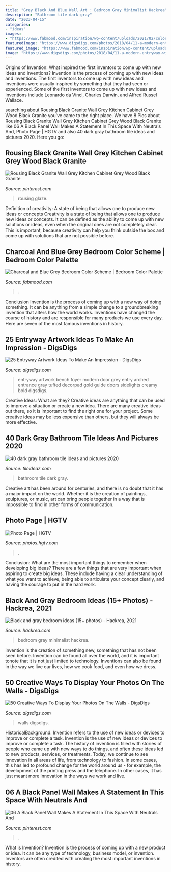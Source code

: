 ```yaml
---
title: "Grey Black And Blue Wall Art : Bedroom Gray Minimalist Hackrea"
description: "Bathroom tile dark gray"
date: "2023-04-15"
categories:
- "ideas"
images:
- "https://www.fabmood.com/inspiration/wp-content/uploads/2021/02/color-combo-1.jpg"
featuredImage: "https://www.digsdigs.com/photos/2018/04/11-a-modern-entryway-with-a-grey-tufted-bench-and-a-creamy-and-grey-artwork-over-it-for-a-bold-look.jpg"
featured_image: "https://www.fabmood.com/inspiration/wp-content/uploads/2021/02/color-combo-1.jpg"
image: "https://www.digsdigs.com/photos/2018/04/11-a-modern-entryway-with-a-grey-tufted-bench-and-a-creamy-and-grey-artwork-over-it-for-a-bold-look.jpg"
---
```



Origins of Invention: What inspired the first inventors to come up with new ideas and inventions?
Invention is the process of coming up with new ideas and inventions. The first inventors to come up with new ideas and inventions were usually inspired by something that they had seen or experienced. Some of the first inventors to come up with new ideas and inventions include Leonardo da Vinci, Charles Darwin, and Alfred Russel Wallace.

	

		
searching about Rousing Black Granite Wall Grey Kitchen Cabinet Grey Wood Black Granite you've came to the right place. We have 8 Pics about Rousing Black Granite Wall Grey Kitchen Cabinet Grey Wood Black Granite like 06 A Black Panel Wall Makes A Statement In This Space With Neutrals And, Photo Page | HGTV and also 40 dark gray bathroom tile ideas and pictures 2020. Here you go:
		
    
## Rousing Black Granite Wall Grey Kitchen Cabinet Grey Wood Black Granite

<img loading=lazy src="https://i.pinimg.com/736x/43/e9/fc/43e9fc769f23579c4d6acc1b01f9536a.jpg" onerror="this.onerror=null;this.src='https://tse4.mm.bing.net/th?id=OIP.0vcVJrXuCdXgdTQCis-brwHaFj&amp;pid=15.1';" alt="Rousing Black Granite Wall Grey Kitchen Cabinet Grey Wood Black Granite">

_Source: pinterest.com_

>rousing glaze. 

	

Definition of creativity: A state of being that allows one to produce new ideas or concepts
Creativity is a state of being that allows one to produce new ideas or concepts. It can be defined as the ability to come up with new solutions or ideas, even when the original ones are not completely clear. This is important, because creativity can help you think outside the box and come up with solutions that are not possible before.

    
## Charcoal And Blue Grey Bedroom Color Scheme | Bedroom Color Palette

<img loading=lazy src="https://www.fabmood.com/inspiration/wp-content/uploads/2021/02/color-combo-1.jpg" onerror="this.onerror=null;this.src='https://tse1.mm.bing.net/th?id=OIP.HbL2oeYKBIGHyffGb7k41wHaKi&amp;pid=15.1';" alt="Charcoal and Blue Grey Bedroom Color Scheme | Bedroom Color Palette">

_Source: fabmood.com_

>. 

	

Conclusion
Invention is the process of coming up with a new way of doing something. It can be anything from a simple change to a groundbreaking invention that alters how the world works. Inventions have changed the course of history and are responsible for many products we use every day. Here are seven of the most famous inventions in history.

    
## 25 Entryway Artwork Ideas To Make An Impression - DigsDigs

<img loading=lazy src="https://www.digsdigs.com/photos/2018/04/11-a-modern-entryway-with-a-grey-tufted-bench-and-a-creamy-and-grey-artwork-over-it-for-a-bold-look.jpg" onerror="this.onerror=null;this.src='https://tse1.mm.bing.net/th?id=OIP.lGnWOkNkhG-NSlXfKSjDOgHaLH&amp;pid=15.1';" alt="25 Entryway Artwork Ideas To Make An Impression - DigsDigs">

_Source: digsdigs.com_

>entryway artwork bench foyer modern door grey entry arched entrance gray tufted decorpad gold guide doors sidelights creamy bold digsdigs. 

	

Creative Ideas: What are they?
Creative ideas are anything that can be used to improve a situation or create a new idea. There are many creative ideas out there, so it is important to find the right one for your project. Some creative ideas may be less expensive than others, but they will always be more effective.

    
## 40 Dark Gray Bathroom Tile Ideas And Pictures 2020

<img loading=lazy src="https://www.tileideaz.com/wp-content/uploads/2015/03/dark_gray_bathroom_tile_11.jpg" onerror="this.onerror=null;this.src='https://tse3.mm.bing.net/th?id=OIP.D3V5T_0y0BmARtJ-b7JwPwHaLK&amp;pid=15.1';" alt="40 dark gray bathroom tile ideas and pictures 2020">

_Source: tileideaz.com_

>bathroom tile dark gray. 

	

Creative art has been around for centuries, and there is no doubt that it has a major impact on the world. Whether it is the creation of paintings, sculptures, or music, art can bring people together in a way that is impossible to find in other forms of communication.

    
## Photo Page | HGTV

<img loading=lazy src="https://hgtvhome.sndimg.com/content/dam/images/hgtv/fullset/2013/7/11/3/RS_natasha-eustache-garner-blue-transitional-living-room_3x4.jpg.rend.hgtvcom.616.822.suffix/1400980877890.jpeg" onerror="this.onerror=null;this.src='https://tse4.mm.bing.net/th?id=OIP.SSYp68Xan1LhWlBxLeH4fwHaJ4&amp;pid=15.1';" alt="Photo Page | HGTV">

_Source: photos.hgtv.com_

>. 

	

Conclusion: What are the most important things to remember when developing big ideas?
There are a few things that are very important when aspiring to create big ideas. These include having a clear understanding of what you want to achieve, being able to articulate your concept clearly, and having the courage to put in the hard work.

    
## Black And Gray Bedroom Ideas (15+ Photos) - Hackrea, 2021

<img loading=lazy src="https://www.hackrea.com/wp-content/uploads/2020/08/black-and-gray-minimalist-bedroom-768x512.jpg" onerror="this.onerror=null;this.src='https://tse3.mm.bing.net/th?id=OIP.zpLFO95TaUSeD-TfaineLgHaE8&amp;pid=15.1';" alt="Black and gray bedroom ideas (15+ photos) - Hackrea, 2021">

_Source: hackrea.com_

>bedroom gray minimalist hackrea. 

	

invention is the creation of something new, something that has not been seen before. Invention can be found all over the world, and it is important tonote that it is not just limited to technology. Inventions can also be found in the way we live our lives, how we cook food, and even how we dress.

    
## 50 Creative Ways To Display Your Photos On The Walls - DigsDigs

<img loading=lazy src="https://www.digsdigs.com/photos/creative-ways-to-display-your-photos-on-the-walls-9.jpg" onerror="this.onerror=null;this.src='https://tse4.mm.bing.net/th?id=OIP.8ZkXv_URHVrahO7ri5yHeAHaJ3&amp;pid=15.1';" alt="50 Creative Ways To Display Your Photos On The Walls - DigsDigs">

_Source: digsdigs.com_

>walls digsdigs. 

	

HistoricalBackground: Invention refers to the use of new ideas or devices to improve or complete a task.
Invention is the use of new ideas or devices to improve or complete a task. The history of invention is filled with stories of people who came up with new ways to do things, and often these ideas led to new products, services, or treatments. Today, we continue to see innovation in all areas of life, from technology to fashion. In some cases, this has led to profound change for the world around us - for example, the development of the printing press and the telephone. In other cases, it has just meant more innovation in the ways we work and live.

    
## 06 A Black Panel Wall Makes A Statement In This Space With Neutrals And

<img loading=lazy src="https://i.pinimg.com/736x/8c/b4/8c/8cb48cbe444d19c6fa66eec7bb622997.jpg" onerror="this.onerror=null;this.src='https://tse1.mm.bing.net/th?id=OIP.TSfif5sLXo-NUFYCsNL-WQHaLH&amp;pid=15.1';" alt="06 A Black Panel Wall Makes A Statement In This Space With Neutrals And">

_Source: pinterest.com_

>. 

	

What is Invention?
Invention is the process of coming up with a new product or idea. It can be any type of technology, business model, or invention. Inventors are often credited with creating the most important inventions in history.

